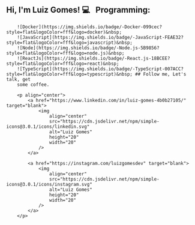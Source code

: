 ## Hi, I'm Luiz Gomes! 💻 &nbsp; Programming: <br />

        ![Docker](https://img.shields.io/badge/-Docker-099cec?style=flat&logoColor=fff&logo=docker)&nbsp;
        ![JavaScript](https://img.shields.io/badge/-JavaScript-FEAE32?style=flat&logoColor=fff&logo=javascript)&nbsp;
        ![Node](https://img.shields.io/badge/-Node.js-5B9856?style=flat&logoColor=fff&logo=node.js)&nbsp;
        ![ReactJs](https://img.shields.io/badge/-React.js-18BCEE?style=flat&logoColor=fff&logo=react)&nbsp;
        ![TypeScript](https://img.shields.io/badge/-TypeScript-007ACC?style=flat&logoColor=fff&logo=typescript)&nbsp; ## Follow me, Let's talk, get
        some coffee.

        <p align="center">
            <a href="https://www.linkedin.com/in/luiz-gomes-4b0b27105/" target="blank">
                <img
                    align="center"
                    src="https://cdn.jsdelivr.net/npm/simple-icons@3.0.1/icons/linkedin.svg"
                    alt="Luiz Gomes"
                    height="20"
                    width="20"
                />
            </a>

            <a href="https://instagram.com/luizgomesdev" target="blank">
                <img
                    align="center"
                    src="https://cdn.jsdelivr.net/npm/simple-icons@3.0.1/icons/instagram.svg"
                    alt="Luiz Gomes"
                    height="20"
                    width="20"
                />
            </a>
        </p>
